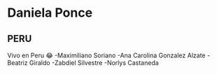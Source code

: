 # **Daniela Ponce**
## PERU
Vivo en Peru :joy:
-Maximiliano Soriano
-Ana Carolina Gonzalez Alzate
-Beatriz Giraldo
-Zabdiel Silvestre 
-Norlys Castaneda
